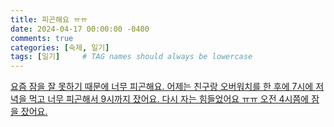 ```yaml
---
title: 피곤해요 ㅠㅠ
date: 2024-04-17 00:00:00 -0400
comments: true
categories: [숙제, 일기]
tags: [일기]     # TAG names should always be lowercase
---
```


<div class="tenor-gif-embed" data-postid="1965729767099751670" data-share-method="host" data-aspect-ratio="0.951807" data-width="300">
    <a href="https://tenor.com/view/raccoon-dance-trash-panda-gif-1965729767099751670">
</div> 
<script type="text/javascript" async src="https://tenor.com/embed.js"></script>

요즘 잠을 잘 못하기 때문에 너무 피곤해요. 어제는 친구랑 오버워치를 한 후에 7시에 저녁을 먹고 너무 피곤해서 9시까지 잤어요. 다시 자는 힘들었어요 ㅠㅠ 오전 4시쯤에 잠을 잤어요. 